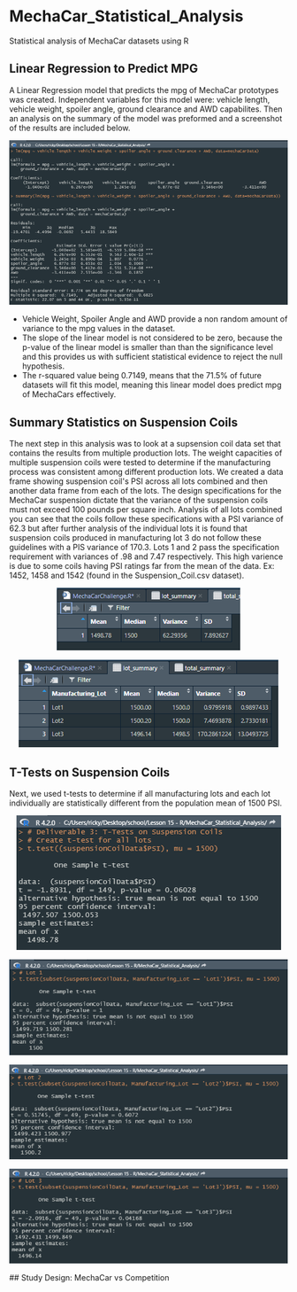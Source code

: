 # MechaCar_Statistical_Analysis
Statistical analysis of MechaCar datasets using R

## Linear Regression to Predict MPG
A Linear Regression model that predicts the mpg of MechaCar prototypes was created. Independent variables for this model were: vehicle length, vehicle weight, spoiler angle, ground clearance and AWD capabilites.  Then an analysis on the summary of the model was preformed and a screenshot of the results are included below.

<p align="center"> <img src="images/d1_lrmsummary.png"> </p>

- Vehicle Weight, Spoiler Angle and AWD provide a non random amount of variance to the mpg values in the dataset. 
- The slope of the linear model is not considered to be zero, because the p-value of the linear model is smaller than than the significance level and this provides us with sufficient statistical evidence to reject the null hypothesis. 
- The r-squared value being 0.7149, means that the 71.5% of future datasets will fit this model, meaning this linear model does predict mpg of MechaCars effectively. 

## Summary Statistics on Suspension Coils
The next step in this analysis was to look at a supsension coil data set that contains the results from multiple production lots. The weight capacities of multiple suspension coils were tested to determine if the manufacturing process was consistent among different production lots. We created a data frame showing suspension coil's PSI across all lots combined and then another data frame from each of the lots. The design specifications for the MechaCar suspension dictate that the variance of the suspension coils must not exceed 100 pounds per square inch. Analysis of all lots combined you can see that the coils follow these specifications with a PSI variance of 62.3 but after further analysis of the individual lots it is found that suspension coils produced in manufacturing lot 3 do not follow these guidelines with a PIS variance of 170.3. Lots 1 and 2 pass the specification requirement with variances of .98 and 7.47 respectively. This high varience is due to some coils having PSI ratings far from the mean of the data. Ex: 1452, 1458 and 1542 (found in the Suspension_Coil.csv dataset). 
<p align="center"> <img src="images/total_summary.png"> </p>
<p align="center"> <img src="images/lot_summary.png"> </p>

## T-Tests on Suspension Coils
Next, we used t-tests to determine if all manufacturing lots and each lot individually are statistically different from the population mean of 1500 PSI.
<p align="center"> <img src="images/t.testAll.png"> </p>
<p align="center"> <img src="images/t.testLot1.png"> </p>
<p align="center"> <img src="images/t.testLot2.png"> </p>
<p align="center"> <img src="images/t.testLot3.png"> </p>
## Study Design: MechaCar vs Competition
